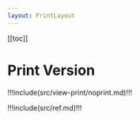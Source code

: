 ```yaml
---
layout: PrintLayout
---
```


[[toc]]

# Print Version

!!!include(src/view-print/noprint.md)!!!

!!!include(src/ref.md)!!!